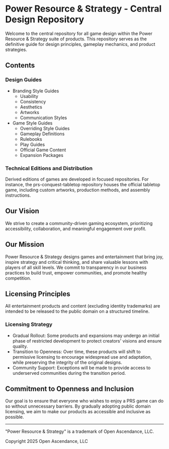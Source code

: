 # Power Resource & Strategy - Central Design Repository

Welcome to the central repository for all game design within the Power Resource & Strategy suite of products. This repository serves as the definitive guide for design principles, gameplay mechanics, and product strategies.

## Contents

### Design Guides

  * Branding Style Guides
    * Usability
    * Consistency
    * Aesthetics
    * Artworks
    * Communication Styles
  * Game Style Guides
    * Overriding Style Guides
    * Gameplay Definitions
    * Rulebooks
    * Play Guides
    * Official Game Content
    * Expansion Packages

### Technical Editions and Distribution

Derived editions of games are developed in focused repositories. For instance, the prs-conquest-tabletop repository houses the official tabletop game, including custom artworks, production methods, and assembly instructions.

## Our Vision

We strive to create a community-driven gaming ecosystem, prioritizing accessibility, collaboration, and meaningful engagement over profit.

## Our Mission

Power Resource & Strategy designs games and entertainment that bring joy, inspire strategy and critical thinking, and share valuable lessons with players of all skill levels. We commit to transparency in our business practices to build trust, empower communities, and promote healthy competition.

## Licensing Principles

All entertainment products and content (excluding identity trademarks) are intended to be released to the public domain on a structured timeline.

### Licensing Strategy

  * Gradual Rollout: Some products and expansions may undergo an initial phase of restricted development to protect creators' visions and ensure quality.
  * Transition to Openness: Over time, these products will shift to permissive licensing to encourage widespread use and adaptation, while preserving the integrity of the original designs.
  * Community Support: Exceptions will be made to provide access to underserved communities during the transition period.

## Commitment to Openness and Inclusion

Our goal is to ensure that everyone who wishes to enjoy a PRS game can do so without unnecessary barriers. By gradually adopting public domain licensing, we aim to make our products as accessible and inclusive as possible.

---

"Power Resource & Strategy" is a trademark of Open Ascendance, LLC.

Copyright 2025 Open Ascendance, LLC

